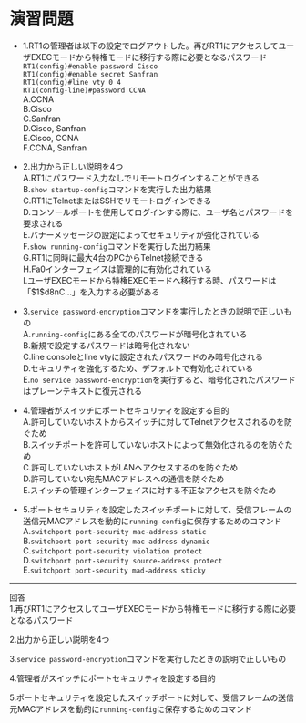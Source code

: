 # 演習問題
- 1.RT1の管理者は以下の設定でログアウトした。再びRT1にアクセスしてユーザEXECモードから特権モードに移行する際に必要となるパスワード  
`RT1(config)#enable password Cisco`  
`RT1(config)#enable secret Sanfran`  
`RT1(config)#line vty 0 4`  
`RT1(config-line)#password CCNA`  
A.CCNA  
B.Cisco  
C.Sanfran  
D.Cisco, Sanfran  
E.Cisco, CCNA  
F.CCNA, Sanfran

- 2.出力から正しい説明を4つ  
A.RT1にパスワード入力なしでリモートログインすることができる  
B.`show startup-config`コマンドを実行した出力結果  
C.RT1にTelnetまたはSSHでリモートログインできる  
D.コンソールポートを使用してログインする際に、ユーザ名とパスワードを要求される  
E.バナーメッセージの設定によってセキュリティが強化されている  
F.`show running-config`コマンドを実行した出力結果  
G.RT1に同時に最大4台のPCからTelnet接続できる  
H.Fa0インターフェイスは管理的に有効化されている  
I.ユーザEXECモードから特権EXECモードへ移行する時、パスワードは「\$1$d8nC…」を入力する必要がある

- 3.`service password-encryption`コマンドを実行したときの説明で正しいもの  
A.`running-config`にある全てのパスワードが暗号化されている  
B.新規で設定するパスワードは暗号化されない  
C.line consoleとline vtyに設定されたパスワードのみ暗号化される  
D.セキュリティを強化するため、デフォルトで有効化されている  
E.`no service password-encryption`を実行すると、暗号化されたパスワードはプレーンテキストに復元される

- 4.管理者がスイッチにポートセキュリティを設定する目的  
A.許可していないホストからスイッチに対してTelnetアクセスされるのを防ぐため  
B.スイッチポートを許可していないホストによって無効化されるのを防ぐため  
C.許可していないホストがLANへアクセスするのを防ぐため  
D.許可していない宛先MACアドレスへの通信を防ぐため  
E.スイッチの管理インターフェイスに対する不正なアクセスを防ぐため

- 5.ポートセキュリティを設定したスイッチポートに対して、受信フレームの送信元MACアドレスを動的に`running-config`に保存するためのコマンド  
A.`switchport port-security mac-address static`  
B.`switchport port-security mac-address dynamic`  
C.`switchport port-security violation protect`  
D.`switchport port-security source-address protect`  
E.`switchport port-security mad-address sticky`  

---
回答  
1.再びRT1にアクセスしてユーザEXECモードから特権モードに移行する際に必要となるパスワード

2.出力から正しい説明を4つ

3.`service password-encryption`コマンドを実行したときの説明で正しいもの

4.管理者がスイッチにポートセキュリティを設定する目的

5.ポートセキュリティを設定したスイッチポートに対して、受信フレームの送信元MACアドレスを動的に`running-config`に保存するためのコマンド
